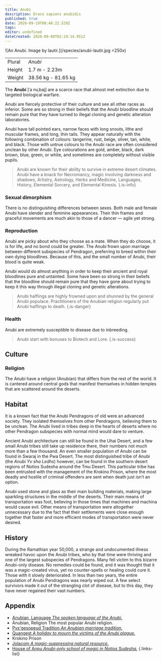 ```yaml
---
title: Anubi
description: Draco sapiens anubidis
published: true
date: 2020-09-19T08:48:22.529Z
tags: 
editor: undefined
dateCreated: 2020-09-08T02:19:14.951Z
---
```


![An Anubi. Image by lautir.](/species/anubi-lautir.jpg =250x)

| | |
|-|-|
| Plural        | *Anubi* |
| Height        | 1.7 m - 2.23m |
| Weight        | 38.56 kg - 81.65 kg |

The **Anubi** \[ˈa nuˌbaj\] are a scarce race that almost met extinction due to targeted biological warfare.

Anubi are fiercely protective of their culture and see all other races as inferior. Some are so strong in their beliefs that the Anubi bloodline should remain pure that they have turned to illegal cloning and genetic alteration laboratories.

Anubi have tall pointed ears, narrow faces with long snouts, lithe and muscular frames, and long, thin tails. They appear naturally with the following combination of colours: tangerine, rust, beige, silver, tan, white, and black. Those with untrue colours to the Anubi race are often considered unclean by other Anubi. Eye colourations are gold, amber, black, dark brown, blue, green, or white, and sometimes are completely without visible pupils.

> Anubi are known for their ability to survive in extreme desert climates. Anubi have a knack for Necromancy, magic involving darkness and shadows, Artistry, Astrology, Herbs and Medicine, Languages, History, Elemental Sorcery, and Elemental Kinesis.
{.is-info}

### Sexual dimorphism

There is no distinguishing differences between sexes. Both male and female Anubi have slender and feminine appearances. Their thin frames and graceful movements are much akin to those of a dancer — agile yet strong.

### Reproduction

Anubi are picky about who they choose as a mate. When they do choose, it is for life, and no bond could be greater. The Anubi frown upon marriage between different subspecies of Pendragon, preferring to breed within their own dying bloodlines. Because of this, and the small number of Anubi, their blood is quite weak.

Anubi would do almost anything in order to keep their ancient and royal bloodlines pure and untainted. Some have been so strong in their beliefs that the bloodline should remain pure that they have gone about trying to keep it this way through illegal cloning and genetic alterations.

> Anubi halflings are highly frowned upon and shunned by the general Anubi populace. Practitioners of the Anubian religion regularly put Anubi halflings to death.
{.is-danger}

### Health

Anubi are extremely susceptible to disease due to inbreeding.

> Anubi start with bonuses to Biotech and Lore.
{.is-success}

## Culture

### Religion

The Anubi have a religion (Anubian) that differs from the rest of the world. It is cantered around central gods that manifest themselves in hidden temples that are scattered around the deserts.

## Habitat

It is a known fact that the Anubi Pendragons of old were an advanced society. They isolated themselves from other Pendragons, believing them to be unclean. The Anubi lived in tribes deep in the hearts of deserts where no other Pendragon subspecies with normal mind would dare to venture.

Ancient Anubi architecture can still be found in the Uhai Desert, and a few small Anubi tribes still take up residence there, their numbers not much more than a few thousand. An even smaller population of Anubi can be found in Swaraj in the Pwa Desert. The most distinguished tribe of Anubi (the *Anubi Yv sha Ledhs*) however, can be found in the southern desert regions of Notios Sudesha around the Tmu Desert. This particular tribe has been entrusted with the management of the Krokino Prison, where the most deadly and hostile of criminal offenders are sent when death just isn’t an option.

Anubi used stone and glass as their main building materials, making large sparkling structures in the middle of the deserts. Their main means of transportation was foot, believing in those times that machines and machina would cause evil. Other means of transportation were altogether unnecessary due to the fact that their settlements were close enough together that faster and more efficient modes of transportation were never desired.

## History

During the Ramathian year 50,000, a strange and undocumented illness wreaked havoc upon the Anubi tribes, who by that time were thriving and one of the largest subspecies of Pendragons. Many fell victim to this bizarre Anubi-only disease. No remedies could be found, and it was thought that it was a magic-created virus, yet no counter-spells or healing could cure it. Those with it slowly deteriorated. In less than two years, the entire population of Anubi Pendragons was nearly wiped out. A few select survivors made it out of the strangling clot of disease, but to this day, they have never regained their vast numbers.

## Appendix

- [Anubian, Language *The spoken language of the Anubi.*](/languages/anubian)
- Anubian, Religion The most popular Anubi religion.
- [Pyx'gesopeud Tradition *An Anubian marriage tradition.*](/traditions/pyxgesopeud-tradition)
- [Quangest *A holiday to mourn the victims of the Anubi plague.*](/calendar/quangest)
- Krokino Prison
- [Jolacom *A magic-suppressing natural resource.*](/natural-resources/jolacom)
- [House of Anpu *Anubi-only school of magic in Notios Sudesha.*](/schools/house-of-anpu)
{.links-list}